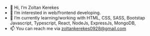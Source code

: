 - 👋 Hi, I’m Zoltan Kerekes
- 👀 I’m interested in web/frontend developing.
- 🌱 I’m currently learning/working with HTML, CSS, SASS,  Bootstap Javascript, Typescript,  React, NodeJs, ExpressJs, MongoDB, 
- 📫 You can reach me via zoltankerekes0928@gmail.com

<!---
zoltankerekes0928/zoltankerekes0928 is a ✨ special ✨ repository because its `README.md` (this file) appears on your GitHub profile.
You can click the Preview link to take a look at your changes.
--->
